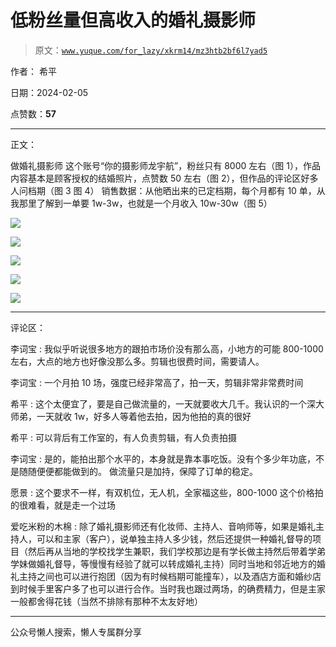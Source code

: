 # 低粉丝量但高收入的婚礼摄影师

> 原文：[`www.yuque.com/for_lazy/xkrm14/mz3htb2bf6l7yad5`](https://www.yuque.com/for_lazy/xkrm14/mz3htb2bf6l7yad5)

作者： 希平

日期：2024-02-05

点赞数：**57**

* * *

正文：

做婚礼摄影师
这个账号“你的摄影师龙宇航”，粉丝只有 8000 左右（图 1），作品内容基本是顾客授权的结婚照片，点赞数 50 左右（图 2），但作品的评论区好多人问档期（图 3 图 4）
销售数据：从他晒出来的已定档期，每个月都有 10 单，从我那里了解到一单要 1w-3w，也就是一个月收入 10w-30w（图 5）

![](img/eb94fa7cf035145afd2e733ba97008ca.png)

![](img/101cad41cb1209a1b1da256400ca2263.png)

![](img/93ddfb6d6424c6fc185b93b542bad62d.png)

![](img/7563587861afdf9ca5c4c834017e6c1a.png)

![](img/1c0c4ae3ae4b858326d757aee6a8b259.png)

* * *

评论区：

李词宝 : 我似乎听说很多地方的跟拍市场价没有那么高，小地方的可能 800-1000 左右，大点的地方也好像没那么多。剪辑也很费时间，需要请人。

李词宝 : 一个月拍 10 场，强度已经非常高了，拍一天，剪辑非常非常费时间

希平 : 这个太便宜了，要是自己做流量的，一天就要收大几千。我认识的一个深大师弟，一天就收 1w，好多人等着他去拍，因为他拍的真的很好

希平 : 可以背后有工作室的，有人负责剪辑，有人负责拍摄

李词宝 : 是的，能拍出那个水平的，本身就是靠本事吃饭。没有个多少年功底，不是随随便便都能做到的。 做流量只是加持，保障了订单的稳定。

愿景 : 这个要求不一样，有双机位，无人机，全家福这些，800-1000 这个价格拍的很难看，就是走一个过场

爱吃米粉的木棉 : 除了婚礼摄影师还有化妆师、主持人、音响师等，如果是婚礼主持人，可以和主家（客户），说单独主持人多少钱，然后还提供一种婚礼督导的项目（然后再从当地的学校找学生兼职，我们学校那边是有学长做主持然后带着学弟学妹做婚礼督导，等慢慢有经验了就可以转成婚礼主持）同时当地和邻近地方的婚礼主持之间也可以进行抱团（因为有时候档期可能撞车），以及酒店方面和婚纱店到时候手里客户多了也可以进行合作。当时我也跟过两场，的确费精力，但是主家一般都舍得花钱（当然不排除有那种不太友好地）

* * *

公众号懒人搜索，懒人专属群分享
